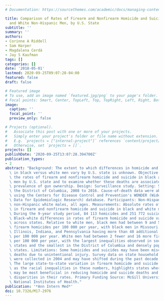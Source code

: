 ```yaml
---
# Documentation: https://sourcethemes.com/academic/docs/managing-content/

title: Comparison of Rates of Firearm and Nonfirearm Homicide and Suicide in Black
  and White Non-Hispanic Men, by U.S. State
subtitle: ''
summary: ''
authors:
- Corinne A Riddell
- Sam Harper
- Magdalena Cerdá
- Jay S Kaufman
tags: []
categories: []
date: '2018-05-01'
lastmod: 2020-09-25T09:07:28-04:00
featured: false
draft: false

# Featured image
# To use, add an image named `featured.jpg/png` to your page's folder.
# Focal points: Smart, Center, TopLeft, Top, TopRight, Left, Right, BottomLeft, Bottom, BottomRight.
image:
  caption: ''
  focal_point: ''
  preview_only: false

# Projects (optional).
#   Associate this post with one or more of your projects.
#   Simply enter your project's folder or file name without extension.
#   E.g. `projects = ["internal-project"]` references `content/project/deep-learning/index.md`.
#   Otherwise, set `projects = []`.
projects: []
publishDate: '2020-09-25T13:07:28.394700Z'
publication_types:
- 2
abstract: "Background: The extent to which differences in homicide and suicide rates\
  \ in black versus white men vary by U.S. state is unknown. Objective: To compare\
  \ the rates of firearm and nonfirearm homicide and suicide in black and white non-Hispanic\
  \ men by U.S. state and to examine whether these deaths are associated with state\
  \ prevalence of gun ownership. Design: Surveillance study. Setting: 50 states and\
  \ the District of Columbia, 2008 to 2016. Cause-of-death data were abstracted by\
  \ using the Centers for Disease Control and Prevention's WONDER (Wide-ranging Online\
  \ Data for Epidemiologic Research) database. Participants: Non-Hispanic black and\
  \ non-Hispanic white males, all ages. Measurements: Absolute rates of and rate differences\
  \ in firearm and nonfirearm homicide and suicide in black and white men. Results:\
  \ During the 9-year study period, 84 113 homicides and 251 772 suicides occurred.\
  \ Black-white differences in rates of firearm homicide and suicide varied widely\
  \ across states. Relative to white men, black men had between 9 and 57 additional\
  \ firearm homicides per 100 000 per year, with black men in Missouri, Michigan,\
  \ Illinois, Indiana, and Pennsylvania having more than 40 additional firearm homicides\
  \ per 100 000 per year. White men had between 2 fewer and 16 more firearm suicides\
  \ per 100 000 per year, with the largest inequalities observed in southern and western\
  \ states and the smallest in the District of Columbia and densely populated northeastern\
  \ states. Limitations: Some homicides and suicides may have been misclassified as\
  \ deaths due to unintentional injury. Survey data on state household gun ownership\
  \ were collected in 2004 and may have shifted during the past decade. Conclusion:\
  \ The large state-to-state variation in firearm homicide and suicide rates, as well\
  \ as the racial inequalities in these numbers, highlights states where policies\
  \ may be most beneficial in reducing homicide and suicide deaths and the racial\
  \ disparities in their rates. Primary Funding Source: McGill University and the\
  \ National Institutes of Health."
publication: '*Ann Intern Med*'
doi: 10.7326/M17-2976
---
```

